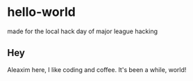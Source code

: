 # hello-world
made for the local hack day of major league hacking

## Hey

Aleaxim here, I like coding and coffee.
It's been a while, world!
